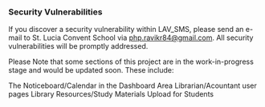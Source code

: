 ### Security Vulnerabilities
If you discover a security vulnerability within LAV_SMS, please send an e-mail to St. Lucia Convent School via php.ravikr84@gmail.com. All security vulnerabilities will be promptly addressed.

Please Note that some sections of this project are in the work-in-progress stage and would be updated soon. These include:

The Noticeboard/Calendar in the Dashboard Area
Librarian/Acountant user pages
Library Resources/Study Materials Upload for Students
